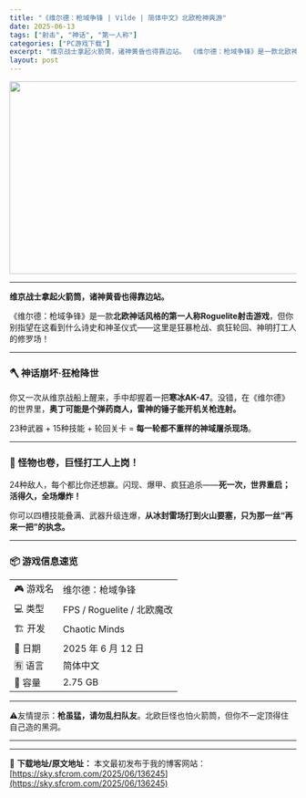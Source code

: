 ```yaml
---
title: "《维尔德：枪域争锋 | Vilde | 简体中文》北欧枪神爽游"
date: 2025-06-13
tags: ["射击", "神话", "第一人称"]
categories: ["PC游戏下载"]
excerpt: "维京战士拿起火箭筒，诸神黄昏也得靠边站。 《维尔德：枪域争锋》是一款北欧神话风格的第一人称Roguelite射击游戏，但你别指望在这看到什么诗史和神圣仪式——这里是狂暴枪战、疯狂轮回、神明打工人的修罗场！ 🪓 神话崩坏·狂枪降世 你又一次从维京战船上醒来，手中却握着一把寒冰AK-47。没错，在《维尔&hellip;"
layout: post
---
```


<img class="aligncenter size-full wp-image-136206" src="https://sky.sfcrom.com/wp-content/uploads/2025/06/2025061307161627.webp" alt="" width="600" height="338" />

<hr />

<strong>维京战士拿起火箭筒，诸神黄昏也得靠边站。</strong>

《维尔德：枪域争锋》是一款<strong>北欧神话风格的第一人称Roguelite射击游戏</strong>，但你别指望在这看到什么诗史和神圣仪式——这里是狂暴枪战、疯狂轮回、神明打工人的修罗场！

<hr />

<h3>🪓 神话崩坏·狂枪降世</h3>
你又一次从维京战船上醒来，手中却握着一把<strong>寒冰AK-47</strong>。没错，在《维尔德》的世界里，<strong>奥丁可能是个弹药商人，雷神的锤子能开机关枪连射。</strong>

23种武器 + 15种技能 + 轮回关卡 = <strong>每一轮都不重样的神域屠杀现场</strong>。

<hr />

<h3>🧟 怪物也卷，巨怪打工人上岗！</h3>
24种敌人，每个都比你还想赢。闪现、爆甲、疯狂追杀——<strong>死一次，世界重启；活得久，全场爆炸！</strong>

你可以四槽技能叠满、武器升级连爆，<strong>从冰封雷场打到火山要塞，只为那一丝“再来一把”的执念。</strong>

<hr />

<h3>📦 游戏信息速览</h3>
<table>
<tbody>
<tr>
<td>🎮 游戏名</td>
<td>维尔德：枪域争锋</td>
</tr>
<tr>
<td>💻 类型</td>
<td>FPS / Roguelite / 北欧魔改</td>
</tr>
<tr>
<td>🏗️ 开发</td>
<td>Chaotic Minds</td>
</tr>
<tr>
<td>📆 日期</td>
<td>2025 年 6 月 12 日</td>
</tr>
<tr>
<td>🈶 语言</td>
<td>简体中文</td>
</tr>
<tr>
<td>💾 容量</td>
<td>2.75 GB</td>
</tr>
</tbody>
</table>

<hr />

⚠️友情提示：<strong>枪虽猛，请勿乱扫队友</strong>。北欧巨怪也怕火箭筒，但你不一定顶得住自己造的黑洞。

<hr />

---
📖 **下载地址/原文地址：** 本文最初发布于我的博客网站：[https://sky.sfcrom.com/2025/06/136245](https://sky.sfcrom.com/2025/06/136245)
